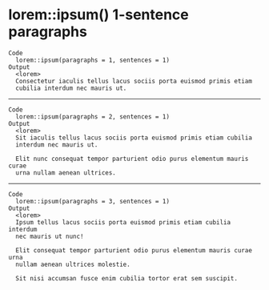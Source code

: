 # lorem::ipsum() 1-sentence paragraphs

    Code
      lorem::ipsum(paragraphs = 1, sentences = 1)
    Output
      <lorem>
      Consectetur iaculis tellus lacus sociis porta euismod primis etiam
      cubilia interdum nec mauris ut.

---

    Code
      lorem::ipsum(paragraphs = 2, sentences = 1)
    Output
      <lorem>
      Sit iaculis tellus lacus sociis porta euismod primis etiam cubilia
      interdum nec mauris ut.
      
      Elit nunc consequat tempor parturient odio purus elementum mauris curae
      urna nullam aenean ultrices.

---

    Code
      lorem::ipsum(paragraphs = 3, sentences = 1)
    Output
      <lorem>
      Ipsum tellus lacus sociis porta euismod primis etiam cubilia interdum
      nec mauris ut nunc!
      
      Elit consequat tempor parturient odio purus elementum mauris curae urna
      nullam aenean ultrices molestie.
      
      Sit nisi accumsan fusce enim cubilia tortor erat sem suscipit.

